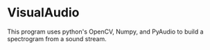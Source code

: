 # VisualAudio
This program uses python's OpenCV, Numpy, and PyAudio to build a spectrogram from a sound stream.
